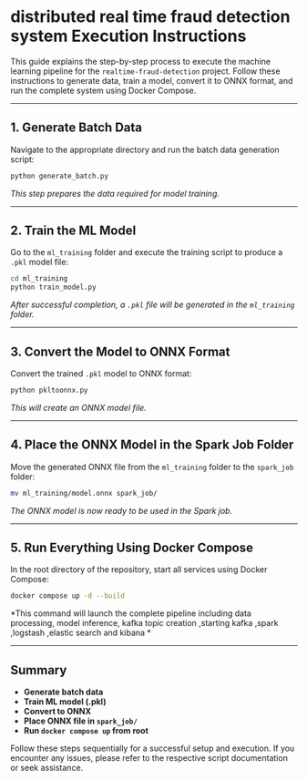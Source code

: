 # distributed real time fraud detection system Execution Instructions

This guide explains the step-by-step process to execute the machine learning pipeline for the `realtime-fraud-detection` project. Follow these instructions to generate data, train a model, convert it to ONNX format, and run the complete system using Docker Compose.

---

## 1. Generate Batch Data

Navigate to the appropriate directory and run the batch data generation script:

```bash
python generate_batch.py
```
*This step prepares the data required for model training.*

---

## 2. Train the ML Model

Go to the `ml_training` folder and execute the training script to produce a `.pkl` model file:

```bash
cd ml_training
python train_model.py
```
*After successful completion, a `.pkl` file will be generated in the `ml_training` folder.*

---

## 3. Convert the Model to ONNX Format

Convert the trained `.pkl` model to ONNX format:

```bash
python pkltoonnx.py
```
*This will create an ONNX model file.*

---

## 4. Place the ONNX Model in the Spark Job Folder

Move the generated ONNX file from the `ml_training` folder to the `spark_job` folder:

```bash
mv ml_training/model.onnx spark_job/
```
*The ONNX model is now ready to be used in the Spark job.*

---

## 5. Run Everything Using Docker Compose

In the root directory of the repository, start all services using Docker Compose:

```bash
docker compose up -d --build
```
*This command will launch the complete pipeline including data processing, model inference, kafka topic creation ,starting kafka ,spark ,logstash ,elastic search and kibana *

---

## Summary

- **Generate batch data**
- **Train ML model (.pkl)**
- **Convert to ONNX**
- **Place ONNX file in `spark_job/`**
- **Run `docker compose up` from root**

Follow these steps sequentially for a successful setup and execution. If you encounter any issues, please refer to the respective script documentation or seek assistance.
